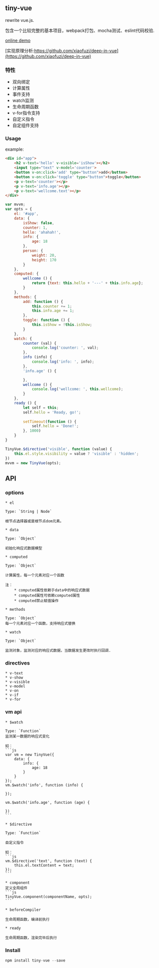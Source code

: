 ## tiny-vue

rewrite vue.js.

包含一个比较完整的基本项目，webpack打包、mocha测试、eslint代码校验.

[online demo](http://yangxiaofu.com/re-vue/examples/tiny-vue.html)

[实现原理分析:https://github.com/xiaofuzi/deep-in-vue](https://github.com/xiaofuzi/deep-in-vue)

### 特性

* 双向绑定
* 计算属性
* 事件支持
* watch监测
* 生命周期函数
* v-for指令支持
* 自定义指令
* 自定组件支持

### Usage

example:

```html
<div id="app">
    <h2 v-text='hello' v-visible='isShow'></h2>
    <input type="text" v-model='counter'>
    <button v-on:click='add' type="button">add</button>        
    <button v-on:click='toggle' type="button">toggle</button>
    <p v-text='counter'></p>
    <p v-text='info.age'></p>
    <p v-text='wellcome.text'></p>
</div>
```

```js
var mvvm;
var opts = {
    el: '#app',
    data: {
        isShow: false,
        counter: 1,
        hello: 'ahahah!',
        info: {
            age: 18
        },
        person: {
            weight: 20,
            height: 170
        }
    },
    computed: {
        wellcome () {
            return {text: this.hello + '---' + this.info.age};
        }
    },
    methods: {
        add: function () {
            this.counter += 1;
            this.info.age += 1;
        },
        toggle: function () {
            this.isShow = !this.isShow;                    
        }
    },
    watch: {
        counter (val) {
            console.log('counter: ', val);
        },
        info (info) {
            console.log('info: ', info);
        },
        'info.age' () {

        },
        wellcome () {
            console.log('wellcome: ', this.wellcome);
        }
    },
    ready () {
        let self = this;
        self.hello = 'Ready, go!';
        
        setTimeout(function () {
            self.hello = 'Done!';
        }, 1000)
    }
}

TinyVue.$directive('visible', function (value) {
    this.el.style.visibility = value ? 'visible' : 'hidden';
})
mvvm = new TinyVue(opts);
```

## API 

### options

    * el

    Type: `String | Node`

    根节点选择器或是根节点dom元素。

    * data

    Type: `Object`

    初始化响应式数据模型

    * computed

    Type: `Object`

    计算属性，每一个元素对应一个函数

    注：
        * computed属性依赖于data中的响应式数据
        * computed属性可依赖computed属性
        * computed禁止赋值操作

    * methods

    Type: `Object`
    每一个元素对应一个函数，支持响应式替换

    * watch

    Type: `Object`

    监测对象，监测对应的响应式数据，当数据发生更改时执行回调.

### directives
    * v-text
    * v-show
    * v-visible
    * v-model
    * v-on
    * v-if
    * v-for

### vm api

    * $watch

    Type: `Function`
    监测某一数据的响应式变化

    如：
    ```js
    var vm = new TinyVue({
        data: {
            info: {
                age: 18
            }
        }
    });
    vm.$watch('info', function (info) {
        
    });

    vm.$watch('info.age', function (age) {
        
    })
    ```

    * $directive

    Type: `Function`

    自定义指令

    如：
    ```js
    vm.$directive('text', function (text) {
        this.el.textContent = text;
    });
    ```

    * component
    定义全局组件
    ```js
    TinyVue.component(componentName, opts);
    ```

    * beforeCompiler

    生命周期函数，编译前执行

    * ready

    生命周期函数，渲染完毕后执行

### Install

```js
npm install tiny-vue --save
```
